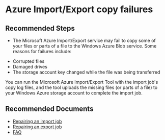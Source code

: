 
<properties
	pageTitle="Issues with copy at Azure datacenter"
	description="issues with copy at Azure datacenter"
	service="microsoft.importexport.jobs"
	resource=""
	authors="madhurinms"
	ms.author="madhn"
	displayOrder=""
	selfHelpType="generic"
	supportTopicIds="32738673,32738674,32738688"
	resourceTags=""
	productPesIds="17082"
	cloudEnvironments="public,fairfax"
	articleId="3"
	ownershipId="StorageMediaEdge_ImportExport"
/>

# Azure Import/Export copy failures

## **Recommended Steps**

* The Microsoft Azure Import/Export service may fail to copy some of your files or parts of a file to the Windows Azure Blob service. Some reasons for failures include:

- Corrupted files
- Damaged drives
- The storage account key changed while the file was being transferred

You can run the Microsoft Azure Import/Export Tool with the import job's copy log files, and the tool uploads the missing files (or parts of a file) to your Windows Azure storage account to complete the import job.

## **Recommended Documents**

* [Repairing an import job](https://docs.microsoft.com/azure/storage/common/storage-import-export-tool-repairing-an-import-job-v1)
* [Repairing an export job](https://docs.microsoft.com/azure/storage/common/storage-import-export-tool-repairing-an-export-job-v1?toc=/azure/storage/blobs/toc.json)<br>
* [FAQ](https://docs.microsoft.com/azure/storage/common/storage-import-export-service-faq?toc=/azure/storage/blobs/toc.json#miscellaneous)<br>
